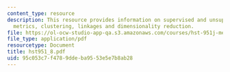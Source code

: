 ```yaml
---
content_type: resource
description: This resource provides information on supervised and unsupervised models,
  metrics, clustering, linkages and dimensionality reduction.
file: https://ol-ocw-studio-app-qa.s3.amazonaws.com/courses/hst-951j-medical-decision-support-fall-2005/95c053c7f4789ddeba9553e5e7b8ab28_hst951_8.pdf
file_type: application/pdf
resourcetype: Document
title: hst951_8.pdf
uid: 95c053c7-f478-9dde-ba95-53e5e7b8ab28
---
```

